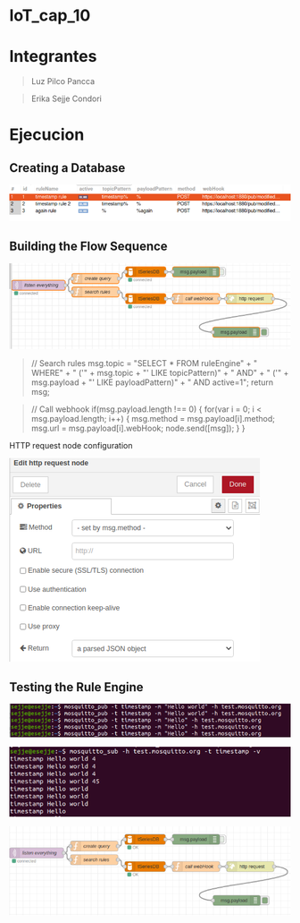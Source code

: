 # IoT_cap_10
# Integrantes
> Luz Pilco Pancca 

> Erika Sejje Condori

# Ejecucion

## Creating a Database

![db](https://github.com/esejjec/IoT_Cap10/blob/main/img/figure0.png?raw=true)

## Building the Flow Sequence

![sq](https://github.com/esejjec/IoT_Cap10/blob/main/img/figure10.png?raw=true)

> // Search rules
msg.topic = "SELECT * FROM ruleEngine" +
	" WHERE" +
	" ('" + msg.topic + "' LIKE topicPattern)" +
	" AND" +
	" ('" + msg.payload + "' LIKE payloadPattern)" +
	" AND active=1";
return msg;

> // Call webhook
if(msg.payload.length !== 0)
{
	for(var i = 0; i < msg.payload.length; i++)
	{
		msg.method = msg.payload[i].method;
		msg.url = msg.payload[i].webHook;
		node.send([msg]);
	}
}


HTTP request node configuration

![http](https://github.com/esejjec/IoT_Cap10/blob/main/img/figure5.png?raw=true)

## Testing the Rule Engine

![sq4](https://github.com/esejjec/IoT_Cap10/blob/main/img/figure4.png?raw=true)

![sq3](https://github.com/esejjec/IoT_Cap10/blob/main/img/figure3.png?raw=true)

![sq10](https://github.com/esejjec/IoT_Cap10/blob/main/img/figure%201.png?raw=true)
